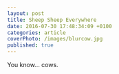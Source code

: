 ```yaml
---
layout: post
title: Sheep Sheep Everywhere
date: 2016-07-30 17:48:34:09 +0100
categories: article
coverPhoto: /images/blurcow.jpg
published: true
---
```


You know... cows.
